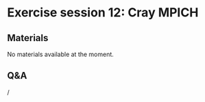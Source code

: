 # Exercise session 12: Cray MPICH

<!--
The files for the exercises can be found in `Exercises/HPE/day3/ProgrammingModels`.
Test the Pi example with MPI or MPI/OpenMP on 4 nodes and 4 tasks.
Show where the ranks/threads are running by using the appropriate MPICH environment variable.
Use environment variables to change this order (rank-reordering).

Alternatively, continue with the previous exercises if these are more relevant for your work.
-->


## Materials

No materials available at the moment.

<!--
Temporary location of materials (for the lifetime of the training project):

-   See the exercise assignments in
    `/project/project_465001726/Slides/HPE/Exercises.pdf`

-   Exercise files in `/project/project_465001726/Exercises/HPE/day3`

Temporary web-available materials:

-    Overview exercise assignments day 1+2+3 temporarily available on
     [this link](https://462000265.lumidata.eu/2p3day-20250303/files/LUMI-2p3day-20250303-3_Exercises_day3.pdf)
-->

<!--
Archived materials on LUMI:

-   Exercise assignments in `/appl/local/training/2p3day-20250303/files/LUMI-2p3day-20250303-Exercises_HPE.pdf`

-   Exercises as bizp2-compressed tar file in
    `/appl/local/training/2p3day-20250303/files/LUMI-2p3day-20250303-Exercises_HPE.tar.bz2`

-   Exercises as uncompressed tar file in
    `/appl/local/training/2p3day-20250303/files/LUMI-2p3day-20250303-Exercises_HPE.tar`
-->


## Q&A

/
